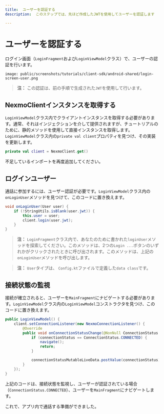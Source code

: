 ```yaml
---
title:  ユーザーを認証する
description:  このステップでは、先ほど作成したJWTを使用してユーザーを認証します

---
```


ユーザーを認証する
=========

ログイン画面（`LoginFragment`および`LoginViewModel`クラス）で、ユーザーの認証を行います。

```screenshot
image: public/screenshots/tutorials/client-sdk/android-shared/login-screen-user.png
```

> **注：** この認証は、前の手順で生成された`JWT`を使用して行います。

NexmoClientインスタンスを取得する
----------------------

`LoginViewModel`クラス内でクライアントインスタンスを取得する必要があります。通常、それはインジェクションを介して提供されますが、チュートリアルのために、静的メソッドを使用して直接インスタンスを取得します。`LoginViewModel`クラス内の`private val client`プロパティを見つけ、その実装を更新します。

```kotlin
private val client = NexmoClient.get()
```

不足しているインポートを再度追加してください。

ログインユーザー
--------

通話に参加するには、ユーザー認証が必要です。`LoginViewModel`クラス内の`onLoginUser`メソッドを見つけて、このコードに置き換えます。

```java
void onLoginUser(User user) {
    if (!StringUtils.isBlank(user.jwt)) {
        this.user = user;
        client.login(user.jwt);
    }
}
```

> **注：** `LoginFragment`クラス内で、あなたのために書かれた`loginUser`メソッドを探索してください。このメソッドは、2つの`Login ...`ボタンのいずれかがクリックされたときに呼び出されます。このメソッドは、上記の`onLoginUser`メソッドを呼び出します。

> **注：** `User`タイプは、 `Config.kt`ファイルで定義した`data class`です。

接続状態の監視
-------

接続が確立されると、ユーザーを`MainFragment`にナビゲートする必要があります。`LoginViewModel`クラス内の`LoginViewModel`コンストラクタを見つけ、このコードに置き換えます。

```java
public LoginViewModel() {
    client.setConnectionListener(new NexmoConnectionListener() {
        @Override
        public void onConnectionStatusChange(@NonNull ConnectionStatus connectionStatus, @NonNull ConnectionStatusReason connectionStatusReason) {
            if (connectionStatus == ConnectionStatus.CONNECTED) {
                navigate();
                return;
            }

            connectionStatusMutableLiveData.postValue(connectionStatus);
        }
    });
}
```

上記のコードは、接続状態を監視し、ユーザーが認証されている場合（`ConnectionStatus.CONNECTED`）、ユーザーを`MainFragment`にナビゲートします。

これで、アプリ内で通話する準備ができました。

